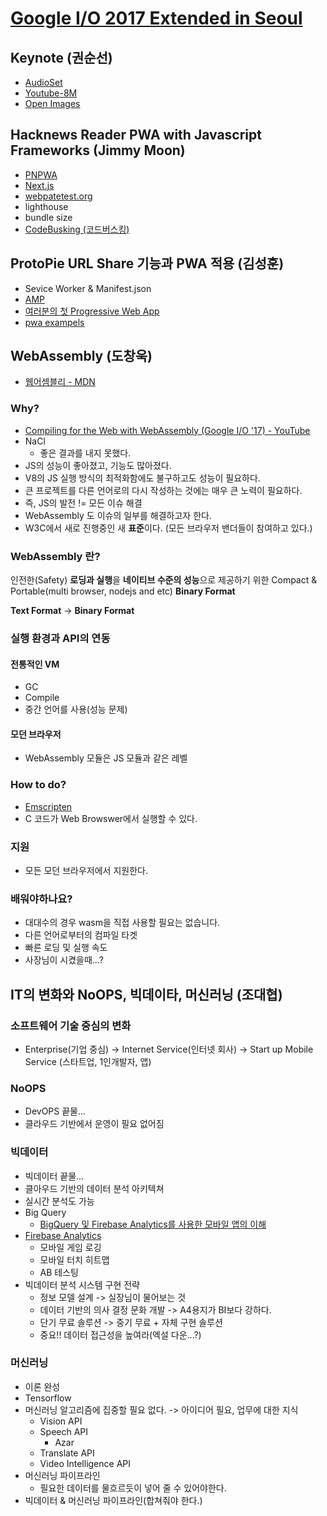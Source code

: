 # [Google I/O 2017 Extended in Seoul](https://io-extended-seoul-17.firebaseapp.com/)

## Keynote (권순선)

* [AudioSet](https://research.google.com/audioset/)
* [Youtube-8M](https://research.google.com/youtube8m/)
* [Open Images](https://research.googleblog.com/2016/09/introducing-open-images-dataset.html)

## Hacknews Reader PWA with Javascript Frameworks (Jimmy Moon)

* [PNPWA]()
* [Next.js](https://github.com/zeit/next.js/)
* [webpatetest.org](https://www.webpagetest.org/)
* lighthouse
* bundle size
* [CodeBusking (코드버스킹)](https://github.com/codebusking)

## ProtoPie URL Share 기능과 PWA 적용 (김성훈)

* Sevice Worker & Manifest.json
* [AMP](https://www.ampproject.org/ko/)
* [여러분의 첫 Progressive Web App](https://developers.google.com/web/fundamentals/getting-started/codelabs/your-first-pwapp/?hl=ko)
* [pwa exampels](https://pwa.rocks/)

## WebAssembly (도창욱)

* [웹어셈블리 - MDN](https://developer.mozilla.org/ko/docs/WebAssembly)

### Why?

* [Compiling for the Web with WebAssembly (Google I/O '17) - YouTube](https://www.youtube.com/watch?v=6v4E6oksar0)
* NaCl
    * 좋은 결과를 내지 못했다.
* JS의 성능이 좋아졌고, 기능도 많아졌다.
* V8의 JS 실행 방식의 최적화함에도 불구하고도 성능이 필요하다.
* 큰 프로젝트를 다른 언어로의 다시 작성하는 것에는 매우 큰 노력이 필요하다.
* 즉, JS의 발전 != 모든 이슈 해결
* WebAssembly 도 이슈의 일부를 해결하고자 한다.
* W3C에서 새로 진행중인 새 **표준**이다. (모든 브라우저 밴더들이 참여하고 있다.)

### WebAssembly 란?

인전한(Safety) **로딩과 실행**을 **네이티브 수준의 성능**으로 제공하기 위한 Compact & Portable(multi browser, nodejs and etc) **Binary Format**

**Text Format** -> **Binary Format**

### 실행 환경과 API의 연동

#### 전통적인 VM

* GC
* Compile
* 중간 언어를 사용(성능 문제)

#### 모던 브라우저

* WebAssembly 모듈은 JS 모듈과 같은 레벨

### How to do?

* [Emscripten](https://github.com/kripken/emscripten)
* C 코드가 Web Browswer에서 실행할 수 있다.

### 지원

* 모든 모던 브라우저에서 지원한다.

### 배워야하나요?

* 대대수의 경우 wasm을 직접 사용할 필요는 없습니다.
* 다른 언어로부터의 컴파일 타겟
* 빠른 로딩 및 실행 속도
* 사장님이 시켰을때...?

## IT의 변화와 NoOPS, 빅데이타, 머신러닝 (조대협)

### 소프트웨어 기술 중심의 변화

* Enterprise(기업 중심) -> Internet Service(인터넷 회사) -> Start up Mobile Service (스타트업, 1인개발자, 앱)

### NoOPS

* DevOPS 끝물...
* 클라우드 기반에서 운영이 필요 없어짐

### 빅데이터

* 빅데이터 끝물...
* 클아우드 기반의 데이터 분석 아키텍쳐
* 실시간 분석도 가능
* Big Query
    * [BigQuery 및 Firebase Analytics를 사용한 모바일 앱의 이해](https://developers-kr.googleblog.com/2016/10/using-bigquery-and-firebase-analytics-to-understand-your-mobile-app.html)
* [Firebase Analytics](https://firebase.google.com/docs/analytics/?hl=ko)
    * 모바일 게임 로깅
    * 모바일 터치 히트맵
    * AB 테스팅
* 빅데이터 분석 시스템 구현 전략
    * 정보 모델 설계 -> 실장님이 물어보는 것
    * 데이터 기반의 의사 결정 문화 개발 -> A4용지가 BI보다 강하다.
    * 단기 무료 솔루션 -> 중기 무료 + 자체 구현 솔루션
    * 중요!! 데이터 접근성을 높여라(엑설 다운...?)

### 머신러닝

* 이론 완성
* Tensorflow
* 머신러닝 알고리즘에 집중할 필요 없다. -> 아이디어 필요, 업무에 대한 지식
    * Vision API
    * Speech API
        * Azar
    * Translate API
    * Video Intelligence API
* 머신러닝 파이프라인
    * 필요한 데이터를 물흐르듯이 넣어 줄 수 있어야한다.
* 빅데이터 & 머신러닝 파이프라인(합쳐줘야 한다.)